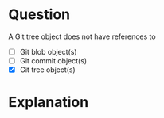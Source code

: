 # Question
A Git tree object does not have references to 
- [ ] Git blob object(s)
- [ ] Git commit object(s)
- [x] Git tree object(s)

# Explanation
